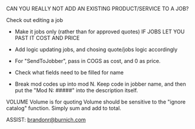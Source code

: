 CAN YOU REALLY NOT ADD AN EXISTING PRODUCT/SERVICE TO A JOB?

Check out editing a job

- Make it jobs only (rather than for approved quotes) IF JOBS LET YOU PAST IT COST AND PRICE 
- Add logic updating jobs, and chosing quote/jobs logic accordingly

- For "SendToJobber", pass in COGS as cost, and 0 as price.
- Check what fields need to be filled for name 
- Break mod codes up into mod N. Keep code in jobber name, and then put the "Mod N: #####" into the description itself.

VOLUME
Volume is for quoting
Volume should be sensitive to the "ignore catalog" function. Simply sum and add to total.

ASSIST:
brandonr@burnich.com

